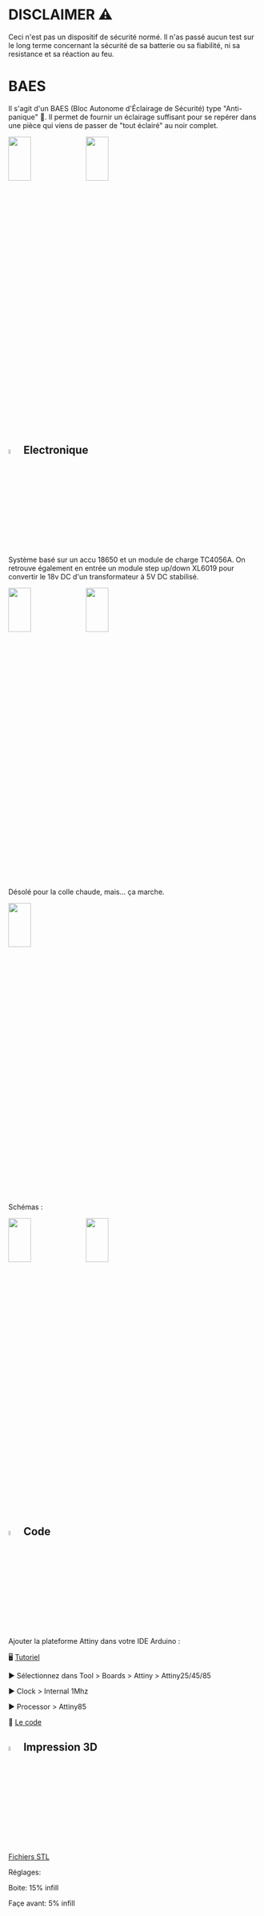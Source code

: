# DISCLAIMER ⚠️ 
Ceci n'est pas un dispositif de sécurité normé. Il n'as passé aucun test sur le long terme concernant la sécurité de sa batterie ou sa fiabilité, ni sa resistance et sa réaction au feu.

# BAES
Il s'agit d'un BAES (Bloc Autonome d'Éclairage de Sécurité) type "Anti-panique" 🔦.  Il permet de fournir un éclairage suffisant pour se repérer dans une pièce qui viens de passer de "tout éclairé" au noir complet.

<img src="https://srv.fbr.ninja/index.php/s/59d8HRRpZ4zLcMe/preview"  width="30%" height="15%"> <img src="https://srv.fbr.ninja/index.php/s/zcdn7r4cgrpo3cX/preview"  width="30%" height="15%">



## <img src="https://srv.fbr.ninja/index.php/s/rXEXdGnkEeQiBBR/preview"  width="5%" height="5%"> Electronique

Système basé sur un accu 18650 et un module de charge TC4056A. On retrouve également en entrée un module step up/down XL6019 pour convertir le 18v DC d'un transformateur à 5V DC stabilisé.

<img src="https://srv.fbr.ninja/index.php/s/oPbzgWSaoQbBTHt/preview"  width="30%" height="15%"> <img src="https://srv.fbr.ninja/index.php/s/pwqzCcM2iJjj9Jf/preview"  width="30%" height="15%">

Désolé pour la colle chaude, mais... ça marche.

<img src="https://srv.fbr.ninja/index.php/s/TRLnHRSpKrjxmqy/preview"  width="30%" height="15%">


Schémas :

<img src="https://srv.fbr.ninja/index.php/s/P3365ieYoo4LRiH/preview"  width="30%" height="15%"> <img src="https://srv.fbr.ninja/index.php/s/5raf2N2GmDrsXnN/preview"  width="30%" height="15%"> 

## <img src="https://srv.fbr.ninja/index.php/s/gdH2jfg5edNjQZP/preview"  width="5%" height="5%"> Code
Ajouter la plateforme Attiny dans votre IDE Arduino :

🖥️ [Tutoriel](https://go.fbr.ninja/progattiny)

▶️ Sélectionnez dans Tool > Boards > Attiny > Attiny25/45/85

▶️ Clock > Internal 1Mhz

▶️ Processor > Attiny85

💾 [Le code](https://github.com/Florian1548/BAES/blob/main/Code/BAES/BAES.ino)


## <img src="https://srv.fbr.ninja/index.php/s/BGzJTQcok5CJMzX/preview"  width="5%" height="5%"> Impression 3D

[Fichiers STL](https://github.com/Florian1548/BAES/tree/main/STL)

Réglages:

Boite: 15% infill

Façe avant: 5% infill
